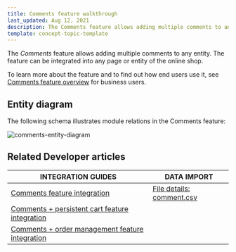 ```yaml
---
title: Comments feature walkthrough
last_updated: Aug 12, 2021
description: The Comments feature allows adding multiple comments to any entity
template: concept-topic-template
---
```


The _Comments_ feature allows adding multiple comments to any entity. The feature can be integrated into any page or entity of the online shop.


To learn more about the feature and to find out how end users use it, see [Comments feature overview](/docs/scos/dev/features/{{page.version}}/comments-feature-overview.html) for business users.


## Entity diagram

The following schema illustrates module relations in the Comments feature:

<div class="width-100">

![comments-entity-diagram](https://spryker.s3.eu-central-1.amazonaws.com/docs/Features/Mailing+&+Communication/Comments/techspec-comments-module-diagram.png)

</div>


## Related Developer articles

|INTEGRATION GUIDES  | DATA IMPORT |
|---------|---------|
| [Comments feature integration](/docs/scos/dev/migration-and-integration/{{page.version}}/feature-integration-guides/comments-feature-integration.html)  | [File details: comment.csv](/docs/scos/dev/developer-guides/{{page.version}}/development-guide/data-import/data-import-categories/miscellaneous/file-details-comment.csv.html)  |
| [Comments + persistent cart feature integration](/docs/scos/dev/migration-and-integration/{{page.version}}/feature-integration-guides/comments-persistent-cart-feature-integration.html) |
| [Comments + order management feature integration](/docs/scos/dev/migration-and-integration/{{page.version}}/feature-integration-guides/comments-order-management-feature-integration.html) |
